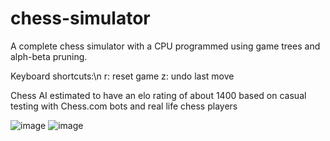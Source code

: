 # chess-simulator
A complete chess simulator with a CPU programmed using game trees and alph-beta pruning. 

Keyboard shortcuts:\n
r: reset game
z: undo last move

Chess AI estimated to have an elo rating of about 1400 based on casual testing with Chess.com bots and real life chess players

![image](https://github.com/kevinshi-git/chess-simulator/assets/76260759/2849fa65-e1af-4ac3-b10d-22ef198bd398)
![image](https://github.com/kevinshi-git/chess-simulator/assets/76260759/93fe8b29-583b-4f8a-a907-391a2aefa68f)
